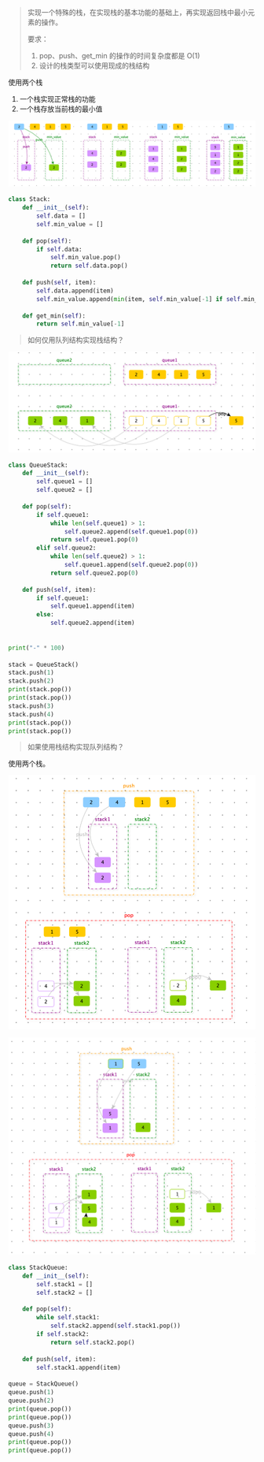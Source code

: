 > 实现一个特殊的栈，在实现栈的基本功能的基础上，再实现返回栈中最小元素的操作。
>
> 要求：
>
> 1. pop、push、get_min 的操作的时间复杂度都是 O(1) 
> 2. 设计的栈类型可以使用现成的栈结构



使用两个栈

1. 一个栈实现正常栈的功能
2. 一个栈存放当前栈的最小值



![](images/screenshot-20220812-002813.png)



```python
class Stack:
    def __init__(self):
        self.data = []
        self.min_value = []

    def pop(self):
        if self.data:
            self.min_value.pop()
            return self.data.pop()

    def push(self, item):
        self.data.append(item)
        self.min_value.append(min(item, self.min_value[-1] if self.min_value else item))

    def get_min(self):
        return self.min_value[-1]
```





> 如何仅用队列结构实现栈结构？



![](images/screenshot-20220812-003713.png)



```python
class QueueStack:
    def __init__(self):
        self.queue1 = []
        self.queue2 = []

    def pop(self):
        if self.queue1:
            while len(self.queue1) > 1:
                self.queue2.append(self.queue1.pop(0))
            return self.queue1.pop(0)
        elif self.queue2:
            while len(self.queue2) > 1:
                self.queue1.append(self.queue2.pop(0))
            return self.queue2.pop(0)

    def push(self, item):
        if self.queue1:
            self.queue1.append(item)
        else:
            self.queue2.append(item)


print("-" * 100)

stack = QueueStack()
stack.push(1)
stack.push(2)
print(stack.pop())
print(stack.pop())
stack.push(3)
stack.push(4)
print(stack.pop())
print(stack.pop())
```



> 如果使用栈结构实现队列结构？



使用两个栈。



![](images/screenshot-20220812-005248.png)



![](images/screenshot-20220812-005437.png)



```python
class StackQueue:
    def __init__(self):
        self.stack1 = []
        self.stack2 = []

    def pop(self):
        while self.stack1:
            self.stack2.append(self.stack1.pop())
        if self.stack2:
            return self.stack2.pop()

    def push(self, item):
        self.stack1.append(item)

queue = StackQueue()
queue.push(1)
queue.push(2)
print(queue.pop())
print(queue.pop())
queue.push(3)
queue.push(4)
print(queue.pop())
print(queue.pop())
```



